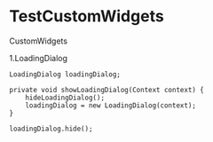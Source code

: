 # TestCustomWidgets
CustomWidgets

1.LoadingDialog 
```
LoadingDialog loadingDialog;

private void showLoadingDialog(Context context) {
    hideLoadingDialog();
    loadingDialog = new LoadingDialog(context);
}

loadingDialog.hide();
```

